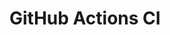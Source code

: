 # GitHub Actions CI



































































































































































































































































































































































































































































































































































































































































































































































































































































































































































































































































































































































































































































































































































































































































































































































